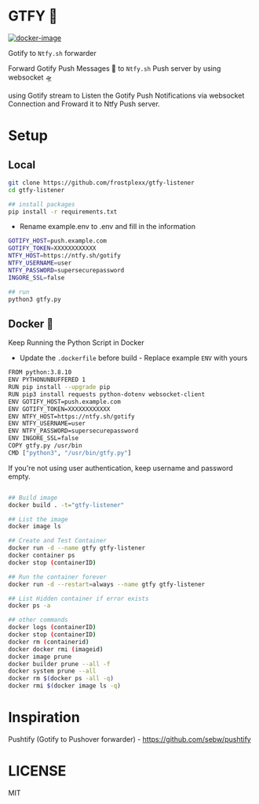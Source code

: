 # GTFY 🚀

[![docker-image](https://github.com/sanwebinfo/gtfy-listener/actions/workflows/docker.yml/badge.svg)](https://github.com/sanwebinfo/gtfy-listener/actions/workflows/docker.yml)

Gotify to `Ntfy.sh` forwarder

Forward Gotify Push Messages 🚀 to `Ntfy.sh` Push server by using websocket 🛸

using Gotify stream to Listen the Gotify Push Notifications via websocket Connection and Froward it to Ntfy Push server.

# Setup

## Local

```sh
git clone https://github.com/frostplexx/gtfy-listener
cd gtfy-listener

## install packages
pip install -r requirements.txt
```

- Rename example.env to .env and fill in the information

```sh
GOTIFY_HOST=push.example.com
GOTIFY_TOKEN=XXXXXXXXXXXX
NTFY_HOST=https://ntfy.sh/gotify
NTFY_USERNAME=user
NTFY_PASSWORD=supersecurepassword
INGORE_SSL=false

## run
python3 gtfy.py

```

## Docker 🐬

Keep Running the Python Script in Docker

- Update the `.dockerfile` before build - Replace example `ENV` with yours

```sh
FROM python:3.8.10
ENV PYTHONUNBUFFERED 1
RUN pip install --upgrade pip
RUN pip3 install requests python-dotenv websocket-client
ENV GOTIFY_HOST=push.example.com
ENV GOTIFY_TOKEN=XXXXXXXXXXXX
ENV NTFY_HOST=https://ntfy.sh/gotify
ENV NTFY_USERNAME=user
ENV NTFY_PASSWORD=supersecurepassword
ENV INGORE_SSL=false
COPY gtfy.py /usr/bin
CMD ["python3", "/usr/bin/gtfy.py"]
```

If you're not using user authentication, keep username and password empty.

```sh

## Build image
docker build . -t="gtfy-listener"

## List the image
docker image ls

## Create and Test Container
docker run -d --name gtfy gtfy-listener
docker container ps
docker stop (containerID)

## Run the container forever
docker run -d --restart=always --name gtfy gtfy-listener

## List Hidden container if error exists
docker ps -a

## other commands
docker logs (containerID)
docker stop (containerID)
docker rm (containerid)
docker docker rmi (imageid)
docker image prune
docker builder prune --all -f
docker system prune --all
docker rm $(docker ps -all -q)
docker rmi $(docker image ls -q)
```

# Inspiration

Pushtify (Gotify to Pushover forwarder) - <https://github.com/sebw/pushtify>

# LICENSE

MIT
